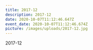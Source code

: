 ```yaml
---
title: 2017-12
description: 2017-12
date: 2020-10-07T11:12:46.647Z
event_date: 2020-10-07T11:12:46.674Z
picture: /images/uploads/2017-12.jpg
---
```

2017-12